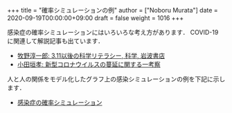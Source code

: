 +++
title = "確率シミュレーションの例"
author = ["Noboru Murata"]
date = 2020-09-19T00:00:00+09:00
draft = false
weight = 1016
+++

感染症の確率シミュレーションにはいろいろな考え方があります．
COVID-19 に関連して解説記事も出ています．

-   [牧野淳一郎: 3.11以後の科学リテラシー, 科学, 岩波書店](https://www.iwanami.co.jp/kagaku/Kagaku%5F202005%5FMakino%5Fpreprint.pdf)
-   [小田垣孝: 新型コロナウイルスの蔓延に関する一考察](http://www001.upp.so-net.ne.jp/rise/images/%E6%96%B0%E5%9E%8B%E3%82%B3%E3%83%AD%E3%83%8A%E4%B8%80%E8%80%83%E5%AF%9F.pdf)

人と人の関係をモデル化したグラフ上の感染シミュレーションの例を下記に示します．

-   [感染症の確率シミュレーション](https://noboru-murata.github.io/statistical-data-analysis1/pdfs/epidemic.pdf)